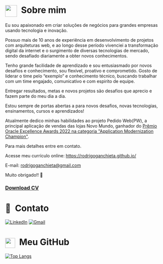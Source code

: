 # <img class="emoji" src="https://avatars.githubusercontent.com/u/43011556" style="vertical-align: middle; width: 38px; height: 38px;"> &nbsp;Sobre mim


Eu sou apaixonado em criar soluções de negócios para grandes empresas usando tecnologia e inovação.

Possuo mais de 10 anos de experiência em desenvolvimento de projetos com arquiteturas web, e ao longo desse período vivenciei a transformação digital da internet e o surgimento de diversas tecnologias de mercado, sendo desafiado diariamente a obter novos conhecimentos.

Tenho grande facilidade de aprendizado e sou entusiasmado por novos desafios e conhecimento, sou flexível, proativo e comprometido. Gosto de liderar o time pelo “exemplo” e conhecimento técnico, buscando trabalhar com um time engajado, comunicativo e com espirito de equipe.

Entregar resultados, metas e novos projetos são desafios que aprecio e fazem parte do meu dia a dia.

Estou sempre de portas abertas a para novos desafios, novas tecnologias, ensinamentos, cursos e aprendizados!

Atualmente dedico minhas habilidades ao projeto Pedido Web(PW), a principal aplicação de vendas das lojas Novo Mundo, ganhador do <a href="https://blogs.oracle.com/cloud-infrastructure/post/oracle-excellence-awards-2022">Prêmio Oracle Excellence Awards 2022 na categoria "Application Modernization Champion"</a>.

Para mais detalhes entre em contato.

Acesse meu currículo online: <a href="https://rodrigoganchieta.github.io"/>https://rodrigoganchieta.github.io/</a>

E-mail: <a href="mailto:rodrigoganchieta@gmail.com">rodrigoganchieta@gmail.com</a>

Muito obrigado!! 🙏

<h3><a href="https://rodrigoganchieta.github.io/cv/rodrigo-goncalves-de-anchieta-curriculo.pdf">Download CV</a></h3>

# :book: &nbsp;Contato

[![LinkedIn](https://img.shields.io/badge/linkedin-%230077B5.svg?style=for-the-badge&logo=linkedin&logoColor=white&link=LINK-DO-SEU-LINKEDIN)](https://www.linkedin.com/in/rodrigo-goncalves-de-anchieta/)
[![Gmail](https://img.shields.io/badge/Gmail-D14836?style=for-the-badge&logo=gmail&logoColor=white&link=mailto:rodrigoganchieta@gmail.com)](mailto:rodrigoganchieta@gmail.com)

# <img class="emoji" src="https://github.githubassets.com/images/icons/emoji/octocat.png" style="vertical-align: middle; width: 32px; height: 32px;"> &nbsp;Meu GitHub

[![Top Langs](https://github-readme-stats.vercel.app/api/top-langs/?username=rodrigoganchieta&langs_count=20&layout=compact&line_height=400&card_width=400&custom_title=Tecnologias%20mais%20utilizadas)](https://github.com/anuraghazra/github-readme-stats)




